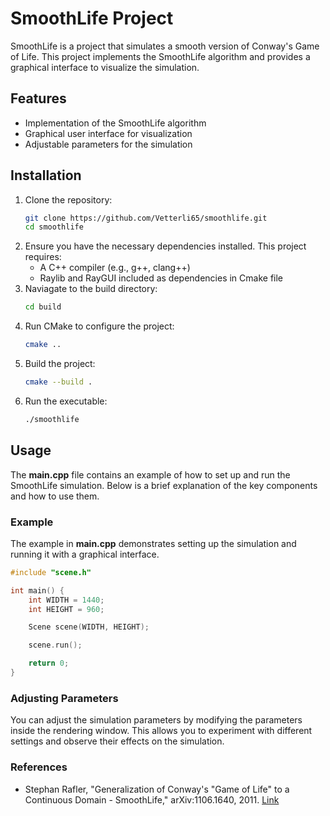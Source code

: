 # SmoothLife Project

SmoothLife is a project that simulates a smooth version of Conway's Game of Life. This project implements the SmoothLife algorithm and provides a graphical interface to visualize the simulation.

## Features

- Implementation of the SmoothLife algorithm
- Graphical user interface for visualization
- Adjustable parameters for the simulation

## Installation

1. Clone the repository:
   ```bash
   git clone https://github.com/Vetterli65/smoothlife.git
   cd smoothlife
   ```
2. Ensure you have the necessary dependencies installed. This project requires:
    * A C++ compiler (e.g., g++, clang++)
    * Raylib and RayGUI included as dependencies in Cmake file
3. Naviagate to the build directory:
    ```bash
    cd build
    ```
4. Run CMake to configure the project:
    ```bash
    cmake ..
    ```
5. Build the project:
    ```bash
    cmake --build .
    ```
6. Run the executable:
    ```bash
    ./smoothlife

## Usage

The **main.cpp** file contains an example of how to set up and run the SmoothLife simulation. Below is a brief explanation of the key components and how to use them.

### Example

The example in **main.cpp** demonstrates setting up the simulation and running it with a graphical interface.

```cpp
#include "scene.h"

int main() {
    int WIDTH = 1440;
    int HEIGHT = 960;

    Scene scene(WIDTH, HEIGHT);

    scene.run();

    return 0;
}
```

### Adjusting Parameters

You can adjust the simulation parameters by modifying the parameters inside the rendering window. This allows you to experiment with different settings and observe their effects on the simulation.

### References

* Stephan Rafler, "Generalization of Conway's "Game of Life" to a Continuous Domain - SmoothLife," arXiv:1106.1640, 2011. [Link](http://arxiv.org/pdf/1111.1567)